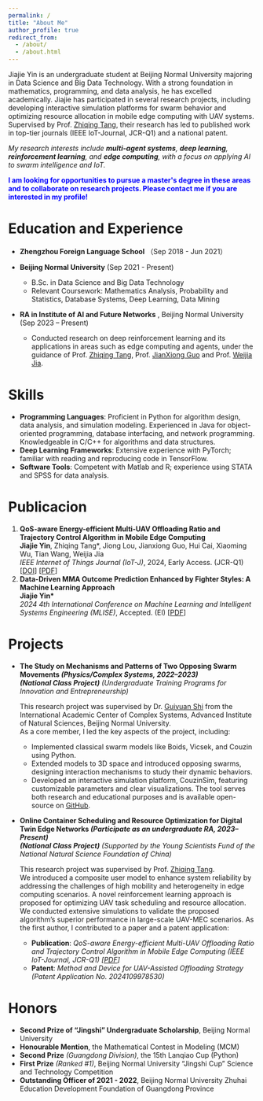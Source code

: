 ```yaml
---
permalink: /
title: "About Me"
author_profile: true
redirect_from: 
  - /about/
  - /about.html
---
```


Jiajie Yin is an undergraduate student at Beijing Normal University majoring in Data Science and Big Data Technology. With a strong foundation in mathematics, programming, and data analysis, he has excelled academically. Jiajie has participated in several research projects, including developing interactive simulation platforms for swarm behavior and optimizing resource allocation in mobile edge computing with UAV systems. Supervised by Prof. [Zhiqing Tang](https://www.zhiqingtang.com/), their research has led to published work in top-tier journals (IEEE IoT-Journal, JCR-Q1) and a national patent.

*My research interests include **multi-agent systems**, **deep learning**, **reinforcement learning**, and **edge computing**, with a focus on applying AI to swarm intelligence and IoT.*

**<font color=Blue>I am looking for opportunities to pursue a master's degree in these areas and to collaborate on research projects. Please contact me if you are interested in my profile!</font>**

Education and Experience
======
- **Zhengzhou Foreign Language School** （Sep 2018 - Jun 2021）
- **Beijing Normal University**  (Sep 2021 - Present) 
  - B.Sc. in Data Science and Big Data Technology  
  - Relevant Coursework: Mathematics Analysis, Probability and Statistics, Database Systems, Deep Learning, Data Mining

- **RA in Institute of AI and Future Networks** , Beijing Normal University (Sep 2023 – Present)
  - Conducted research on deep reinforcement learning and its applications in areas such as edge computing and agents, under the guidance of Prof. [Zhiqing Tang](https://www.zhiqingtang.com/), Prof. [JianXiong Guo](https://staff.uic.edu.cn/jianxiongguo/cn) and Prof. [Weijia Jia](https://ai.bnu.edu.cn/xygk/szdw/zgj/1326a6d1a5b14556a2b3bbb0faa6c46d.htm).

Skills
======
- **Programming Languages**: Proficient in Python for algorithm design, data analysis, and simulation modeling. Experienced in Java for object-oriented programming, database interfacing, and network programming. Knowledgeable in C/C++ for algorithms and data structures.
- **Deep Learning Frameworks**: Extensive experience with PyTorch; familiar with reading and reproducing code in TensorFlow.
- **Software Tools**: Competent with Matlab and R; experience using STATA and SPSS for data analysis.

Publicacion
======
1. **QoS-aware Energy-efficient Multi-UAV Offloading Ratio and Trajectory Control Algorithm in Mobile Edge Computing** \
**Jiajie Yin**, Zhiqing Tang\*, Jiong Lou, Jianxiong Guo, Hui Cai, Xiaoming Wu, Tian Wang, Weijia Jia \
*IEEE Internet of Things Journal (IoT-J)*, 2024, Early Access. (JCR-Q1) [[DOI](https://ieeexplore.ieee.org/document/10660310)] [[PDF](https://jjthehonest.github.io/files/IoT-J2024.pdf)] 
2. **Data-Driven MMA Outcome Prediction Enhanced by Fighter Styles: A Machine Learning Approach** \
**Jiajie Yin\*** \
*2024 4th International Conference on Machine Learning and Intelligent Systems Engineering (MLISE)*, Accepted. (EI) [[PDF](https://jjthehonest.github.io/files/MLISE2024.pdf)]

Projects
======
- **The Study on Mechanisms and Patterns of Two Opposing Swarm Movements *(Physics/Complex Systems, 2022–2023)*** \
  ***(National Class Project)** (Undergraduate Training Programs for Innovation and Entrepreneurship)*

  This research project was supervised by Dr. [Guiyuan Shi](https://fas.bnu.edu.cn/jyjg/xsgk/xtkxx1/xsszxtkx/xtkxzj/b90f27925dd8422a99895554a88884f2.htm) from the International Academic Center of Complex Systems, Advanced Institute of Natural Sciences, Beijing Normal University.\
  As a core member, I led the key aspects of the project, including:
  - Implemented classical swarm models like Boids, Vicsek, and Couzin using Python.
  - Extended models to 3D space and introduced opposing swarms, designing interaction mechanisms to study their dynamic behaviors.
  - Developed an interactive simulation platform, CouzinSim, featuring customizable parameters and clear visualizations. The tool serves both research and educational purposes and is available open-source on [GitHub](https://github.com/QZGao/couzin-sim).

- **Online Container Scheduling and Resource Optimization for Digital Twin Edge Networks *(Participate as an undergraduate RA, 2023–Present)*** \
  ***(National Class Project)** (Supported by the Young Scientists Fund of the National Natural Science Foundation of China)*

  This research project was supervised by Prof. [Zhiqing Tang](https://www.zhiqingtang.com/).\
  We introduced a composite user model to enhance system reliability by addressing the challenges of high mobility and heterogeneity in edge computing scenarios. A novel reinforcement learning approach is proposed for optimizing UAV task scheduling and resource allocation. We conducted extensive simulations to validate the proposed algorithm’s superior performance in large-scale UAV-MEC scenarios. As the first author, I contributed to a paper and a patent application:
  - **Publication**: *QoS-aware Energy-efficient Multi-UAV Offloading Ratio and Trajectory Control Algorithm in Mobile Edge Computing (IEEE IoT-Journal, JCR-Q1) [[PDF](https://jjthehonest.github.io/files/IoT-J2024.pdf)]*
  - **Patent**: *Method and Device for UAV-Assisted Offloading Strategy (Patent Application No. 2024109978530)*

Honors
======
- **Second Prize of “Jingshi” Undergraduate Scholarship**, Beijing Normal University
- **Honourable Mention**, the Mathematical Contest in Modeling (MCM)
- **Second Prize** *(Guangdong Division)*, the 15th Lanqiao Cup (Python)
- **First Prize** *(Ranked #1)*, Beijing Normal University “Jingshi Cup” Science and Technology Competition
- **Outstanding Officer of 2021 - 2022**, Beijing Normal University Zhuhai Education Development Foundation of Guangdong Province
